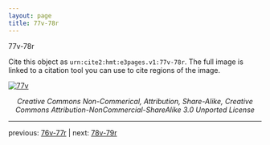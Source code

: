 ```yaml
---
layout: page
title: 77v-78r
---
```


77v-78r

Cite this object as `urn:cite2:hmt:e3pages.v1:77v-78r`. The full image is linked to a citation tool you can use to cite regions of the image.

[![77v](http://www.homermultitext.org/iipsrv?IIIF=/project/homer/pyramidal/deepzoom/hmt/e3bifolio/v1/E3_77v_78r.tif/full/800,/0/default.jpg)](http://www.homermultitext.org/ict2/?urn=urn:cite2:hmt:e3bifolio.v1:E3_77v_78r) 

<p style="text-align: center; font-style: italic;">Creative Commons Non-Commerical, Attribution, Share-Alike, Creative Commons Attribution-NonCommercial-ShareAlike 3.0 Unported License</p>

---

previous: [76v-77r](../76v-77r/) | next: [78v-79r](../78v-79r/)